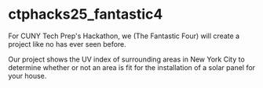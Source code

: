 # ctphacks25_fantastic4
For CUNY Tech Prep's Hackathon, we (The Fantastic Four) will create a project like no has ever seen before.

Our project shows the UV index of surrounding areas in New York City to determine whether or not an area
is fit for the installation of a solar panel for your house.

